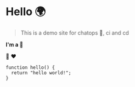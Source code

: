 <link rel="stylesheet" type="text/css" href="./css/primer.css">
<link rel="stylesheet" type="text/css" href="./css/main.css">

# Hello :earth_africa:

> This is a demo site for chatops 🤖, ci and cd

**I'm a :panda_face:**

:pig: :heart:

```
function hello() {
  return "hello world!";
}
```
